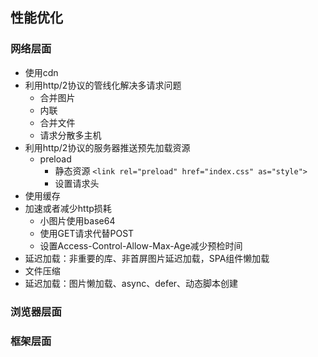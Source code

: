 ## 性能优化

### 网络层面

+ 使用cdn
+ 利用http/2协议的管线化解决多请求问题
    + 合并图片
    + 内联
    + 合并文件
    + 请求分散多主机
+ 利用http/2协议的服务器推送预先加载资源
    + preload
        + 静态资源 `<link rel="preload" href="index.css" as="style">`
        + 设置请求头
+ 使用缓存
+ 加速或者减少http损耗
    + 小图片使用base64
    + 使用GET请求代替POST
    + 设置Access-Control-Allow-Max-Age减少预检时间
+ 延迟加载：非重要的库、非首屏图片延迟加载，SPA组件懒加载
+ 文件压缩
+ 延迟加载：图片懒加载、async、defer、动态脚本创建

### 浏览器层面

### 框架层面